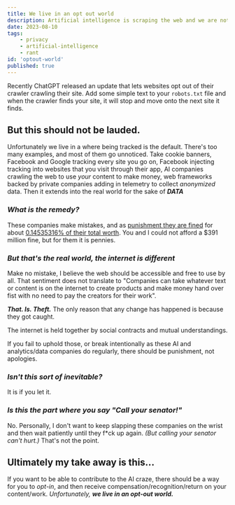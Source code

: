 ```yaml
---
title: We live in an opt out world
description: Artificial intelligence is scraping the web and we are not better for it.
date: 2023-08-10
tags:
    - privacy
    - artificial-intelligence
    - rant
id: 'optout-world'
published: true
---
```


Recently ChatGPT released an update that lets websites opt out of their crawler crawling their site. Add some simple text to your `robots.txt` file and when the crawler finds your site, it will stop and move onto the next site it finds.

## But this should not be lauded.

Unfortunately we live in a where being tracked is the default. There's too many examples, and most of them go unnoticed. Take cookie banners, Facebook and Google tracking every site you go on, Facebook injecting tracking into websites that you visit through their app, AI companies crawling the web to use *your* content to make money, web frameworks backed by private companies adding in telemetry to collect *anonymized* data. Then it extends into the real world for the sake of **_DATA_**

### *What is the remedy?*

These companies make mistakes, and as [punishment they are fined](https://thehackernews.com/2022/11/google-to-pays-391-million-privacy-fine.html) for about [0.14535316% of their total worth](https://www.gobankingrates.com/money/business/how-much-is-google-worth/). You and I could not afford a $391 million fine, but for them it is pennies. 

### *But that's the real world, the internet is different*

Make no mistake, I believe the web should be accessible and free to use by all. That sentiment does not translate to "Companies can take whatever text or content is on the internet to create products and make money hand over fist with no need to pay the creators for their work".

**_That. Is. Theft._** The only reason that any change has happened is because they got caught.

<aside>The internet is held together by social contracts and mutual understandings.</aside>

If you fail to uphold those, or break intentionally as these AI and analytics/data companies do regularly, there should be punishment, not apologies.

### *Isn't this sort of inevitable?*

It is if you let it. 

### *Is this the part where you say "Call your senator!"*

No. Personally, I don't want to keep slapping these companies on the wrist and then wait patiently until they f\*ck up again. *(But calling your senator can't hurt.)* That's not the point.

## Ultimately my take away is this...

If you want to be able to contribute to the AI craze, there should be a way for you to *opt-in*, and then receive compensation/recognition/return on your content/work. _Unfortunately, **we live in an opt-out world.**_
